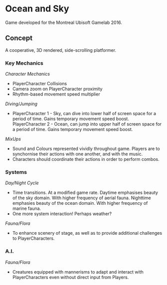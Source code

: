 # Ocean and Sky

Game developed for the Montreal Ubisoft Gamelab 2016.

## Concept
A cooperative, 3D rendered, side-scrolling platformer. 

### **Key Mechanics**

*Character Mechanics*
* PlayerCharacter Collisions
* Camera zoom on PlayerCharacter proximity
* Rhythm-based movement speed multiplier

*Diving/Jumping*
* PlayerCharacter 1 - Sky, can dive into lower half of screen space for a period of time. Gains temporary movement speed boost. PlayerCharacter 2 - Ocean, can jump into upper half of screen space for a period of time. Gains temporary movement speed boost.

*MixUps*
* Sound and Colours represented vividly throughout game. Players are to synchornise their actions with one another, and with the music.
* Characters should coordinate their actions in order to perform combos.

### **Systems**
*Day/Night Cycle*
* Time transitions. At a modified game rate. Daytime emphasises beauty of the sky domain. With higher frequency of aerial fauna. Nighttime emphasies beauty of the ocean domain. With higher frequency of marine fauna.
* One more system interaction! Perhaps weather?

*Fauna/Flora*
* To enhance scenery of stage, as well as to provide additional challenges to PlayerCharacters.

### **A.I.**
*Fauna/Flora*
* Creatures equipped with mannerisms to adapt and interact with PlayerCharacters even without direct input from Players.
